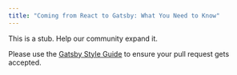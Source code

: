 ```yaml
---
title: "Coming from React to Gatsby: What You Need to Know"
---
```


This is a stub. Help our community expand it.

Please use the [Gatsby Style Guide](/docs/docs/gatsby-style-guide.md) to ensure your pull request gets accepted.
